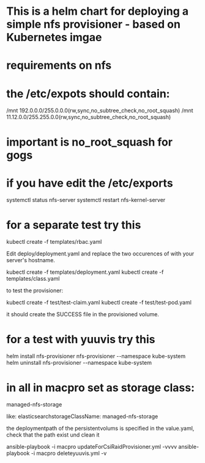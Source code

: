 # This is a helm chart for deploying a simple nfs provisioner - based on Kubernetes imgae

# requirements on nfs

# the /etc/expots should contain:

/mnt       192.0.0.0/255.0.0.0(rw,sync,no_subtree_check,no_root_squash)
/mnt       11.12.0.0/255.255.0.0(rw,sync,no_subtree_check,no_root_squash)

# important is no_root_squash for gogs

# if you have edit the /etc/exports

systemctl status nfs-server
systemctl restart nfs-kernel-server

# for a separate test try this

kubectl create -f templates/rbac.yaml

Edit deploy/deployment.yaml and replace the two occurences of with your server's hostname.

kubectl create -f templates/deployment.yaml
kubectl create -f templates/class.yaml

to test the provisioner:

kubectl create -f test/test-claim.yaml
kubectl create -f test/test-pod.yaml

it should create the SUCCESS file in the provisioned volume.

# for a test with yuuvis try this

helm install nfs-provisioner nfs-provisioner --namespace kube-system
helm uninstall nfs-provisioner --namespace kube-system

# in all in macpro set as storage class:

managed-nfs-storage

like:
elasticsearchstorageClassName: managed-nfs-storage

the deploymentpath of the persistentvolums is specified in the value.yaml, check that the path exist und clean it

ansible-playbook -i macpro updateForCsiRaidProvisioner.yml -vvvv
ansible-playbook -i macpro deleteyuuvis.yml -v